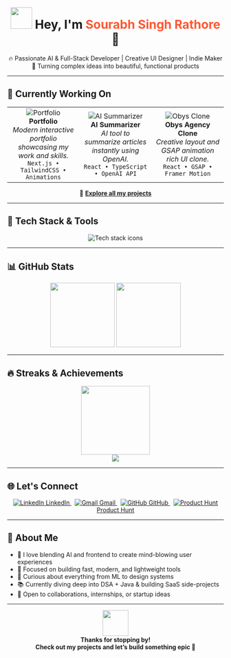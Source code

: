 <!-- 🚀 Profile README for Sourabh Singh Rathore - GitHub Dashboard -->

<h1 align="center">
  <img src="https://img.icons8.com/fluency/96/source-code.png" width="50"/>
  Hey, I'm <span style="color:#FF5733;">Sourabh Singh Rathore</span> 👋
</h1>

<p align="center">
  🔥 Passionate AI & Full-Stack Developer | Creative UI Designer | Indie Maker
  <br />
  🚀 Turning complex ideas into beautiful, functional products
</p>

---

## 🚧 Currently Working On

<table>
  <tr>
    <td align="center" width="33%">
      <img src="https://img.icons8.com/fluency/96/portfolio.png" alt="Portfolio"/>
      <br /><b>Portfolio</b>
      <br /><i>Modern interactive portfolio showcasing my work and skills.</i>
      <br /><code>Next.js • TailwindCSS • Animations</code>
    </td>
    <td align="center" width="33%">
      <img src="https://img.icons8.com/fluency/96/artificial-intelligence.png" alt="AI Summarizer"/>
      <br /><b>AI Summarizer</b>
      <br /><i>AI tool to summarize articles instantly using OpenAI.</i>
      <br /><code>React • TypeScript • OpenAI API</code>
    </td>
    <td align="center" width="33%">
      <img src="https://img.icons8.com/fluency/96/agency.png" alt="Obys Clone"/>
      <br /><b>Obys Agency Clone</b>
      <br /><i>Creative layout and GSAP animation rich UI clone.</i>
      <br /><code>React • GSAP • Framer Motion</code>
    </td>
  </tr>
</table>

<p align="center">
  🔗 <a href="https://github.com/sourabhh2005?tab=repositories"><b>Explore all my projects</b></a>
</p>

---

## 🧠 Tech Stack & Tools

<p align="center">
  <img src="https://skillicons.dev/icons?i=react,nextjs,js,ts,html,css,tailwind,nodejs,express,mongodb,git,github,figma,python,vite,gsap,framer" alt="Tech stack icons" />
</p>

---

## 📊 GitHub Stats

<div align="center">
  <img src="https://github-readme-stats.vercel.app/api?username=sourabhh2005&show_icons=true&theme=react&hide_border=true&count_private=true" height="150" />
  <img src="https://github-readme-stats.vercel.app/api/top-langs/?username=sourabhh2005&layout=compact&theme=react&hide_border=true" height="150" />
</div>

---

## 🔥 Streaks & Achievements

<div align="center">
  <img src="https://github-readme-streak-stats.herokuapp.com/?user=sourabhh2005&theme=react&hide_border=true" height="160"/>
  <br/>
  <img src="https://github-profile-trophy.vercel.app/?username=sourabhh2005&theme=flat&no-frame=true&margin-w=10&column=7" />
</div>

---

## 🌐 Let's Connect

<p align="center">
  <a href="https://www.linkedin.com/in/sourabh-singh-rathore" target="_blank">
    <img src="https://img.icons8.com/color/48/linkedin.png" alt="LinkedIn"/> LinkedIn
  </a> &nbsp;
  <a href="mailto:sourabhh2005@gmail.com">
    <img src="https://img.icons8.com/color/48/gmail-new.png" alt="Gmail"/> Gmail
  </a> &nbsp;
  <a href="https://github.com/sourabhh2005" target="_blank">
    <img src="https://img.icons8.com/ios-filled/48/github.png" alt="GitHub"/> GitHub
  </a> &nbsp;
  <a href="https://producthunt.com/@sourabhh2005" target="_blank">
    <img src="https://img.icons8.com/color/48/product-hunt.png" alt="Product Hunt"/> Product Hunt
  </a>
</p>

---

## 🧩 About Me

- 🔭 I love blending AI and frontend to create mind-blowing user experiences  
- 🎯 Focused on building fast, modern, and lightweight tools  
- 🧠 Curious about everything from ML to design systems  
- 📚 Currently diving deep into DSA + Java & building SaaS side-projects  
- 🤝 Open to collaborations, internships, or startup ideas

---

<div align="center">
  <img src="https://img.icons8.com/fluency/96/rocket.png" width="60"/>
  <br/>
  <b>Thanks for stopping by!<br/>Check out my projects and let’s build something epic 🚀</b>
</div>
